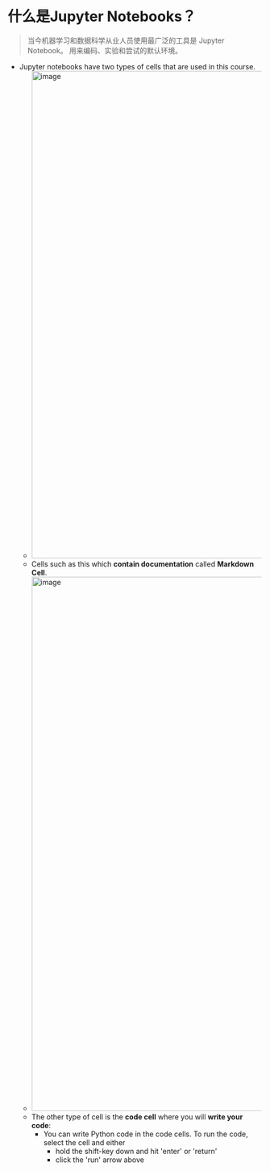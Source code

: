 # **什么是Jupyter Notebooks？**
> 当今机器学习和数据科学从业人员使用最广泛的工具是 Jupyter Notebook。 用来编码、实验和尝试的默认环境。
- Jupyter notebooks have two types of cells that are used in this course.
  - <img width="966" alt="image" src="https://github.com/user-attachments/assets/02a85357-8dbc-4b50-9fd1-4e69f0e9d811">
  - Cells such as this which **contain documentation** called **Markdown Cell**.
  - <img width="1059" alt="image" src="https://github.com/user-attachments/assets/4b798eb6-4ed8-49ae-88ac-623e199255ee">
  - The other type of cell is the **code cell** where you will **write your code**:
    - You can write Python code in the code cells. To run the code, select the cell and either
      - hold the shift-key down and hit 'enter' or 'return'
      - click the 'run' arrow above
